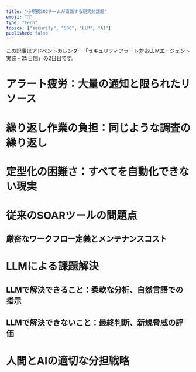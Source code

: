 ```yaml
---
title: "小規模SOCチームが直面する現実的課題"
emoji: "🤖"
type: "tech"
topics: ["security", "SOC", "LLM", "AI"]
published: false
---
```


この記事はアドベントカレンダー「セキュリティアラート対応LLMエージェント実装 - 25日間」の2日目です。

# アラート疲労：大量の通知と限られたリソース

# 繰り返し作業の負担：同じような調査の繰り返し

# 定型化の困難さ：すべてを自動化できない現実

# 従来のSOARツールの問題点

## 厳密なワークフロー定義とメンテナンスコスト

# LLMによる課題解決

## LLMで解決できること：柔軟な分析、自然言語での指示

## LLMで解決できないこと：最終判断、新規脅威の評価

# 人間とAIの適切な分担戦略
